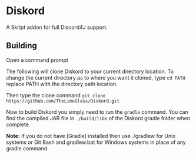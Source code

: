 # Diskord
A Skript addon for full Discord4J support.

## Building
Open a command prompt

The following will clone Diskord to your current directory location. To change the current directory as to where you want it cloned, type `cd PATH` replace PATH with the directory path location.

Then type the clone command
`git clone https://github.com/TheLimeGlass/Diskord.git`

Now to build Diskord you simply need to run the `gradle` command. You can find the compiled JAR file in `./build/libs` of the Diskord gradle folder when complete.

__Note:__ If you do not have [Gradle] installed then use ./gradlew for Unix systems or Git Bash and gradlew.bat for Windows systems in place of any gradle command.
